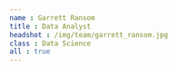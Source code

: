 ```yaml
---
name : Garrett Ransom
title : Data Analyst
headshot : /img/team/garrett_ransom.jpg
class : Data Science
all : true
---
```

